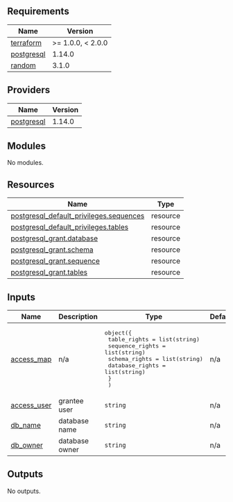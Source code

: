 <!-- BEGIN_TF_DOCS -->
## Requirements

| Name | Version |
|------|---------|
| <a name="requirement_terraform"></a> [terraform](#requirement\_terraform) | >= 1.0.0, < 2.0.0 |
| <a name="requirement_postgresql"></a> [postgresql](#requirement\_postgresql) | 1.14.0 |
| <a name="requirement_random"></a> [random](#requirement\_random) | 3.1.0 |

## Providers

| Name | Version |
|------|---------|
| <a name="provider_postgresql"></a> [postgresql](#provider\_postgresql) | 1.14.0 |

## Modules

No modules.

## Resources

| Name | Type |
|------|------|
| [postgresql_default_privileges.sequences](https://registry.terraform.io/providers/cyrilgdn/postgresql/1.14.0/docs/resources/default_privileges) | resource |
| [postgresql_default_privileges.tables](https://registry.terraform.io/providers/cyrilgdn/postgresql/1.14.0/docs/resources/default_privileges) | resource |
| [postgresql_grant.database](https://registry.terraform.io/providers/cyrilgdn/postgresql/1.14.0/docs/resources/grant) | resource |
| [postgresql_grant.schema](https://registry.terraform.io/providers/cyrilgdn/postgresql/1.14.0/docs/resources/grant) | resource |
| [postgresql_grant.sequence](https://registry.terraform.io/providers/cyrilgdn/postgresql/1.14.0/docs/resources/grant) | resource |
| [postgresql_grant.tables](https://registry.terraform.io/providers/cyrilgdn/postgresql/1.14.0/docs/resources/grant) | resource |

## Inputs

| Name | Description | Type | Default | Required |
|------|-------------|------|---------|:--------:|
| <a name="input_access_map"></a> [access\_map](#input\_access\_map) | n/a | <pre>object({<br>    table_rights    = list(string)<br>    sequence_rights = list(string)<br>    schema_rights   = list(string)<br>    database_rights = list(string)<br>    }<br>  )</pre> | n/a | yes |
| <a name="input_access_user"></a> [access\_user](#input\_access\_user) | grantee user | `string` | n/a | yes |
| <a name="input_db_name"></a> [db\_name](#input\_db\_name) | database name | `string` | n/a | yes |
| <a name="input_db_owner"></a> [db\_owner](#input\_db\_owner) | database owner | `string` | n/a | yes |

## Outputs

No outputs.
<!-- END_TF_DOCS -->